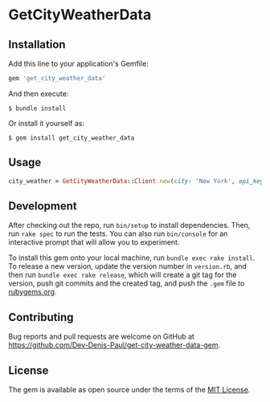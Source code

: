 # GetCityWeatherData



## Installation

Add this line to your application's Gemfile:

```ruby
gem 'get_city_weather_data'
```

And then execute:

    $ bundle install

Or install it yourself as:

    $ gem install get_city_weather_data

## Usage

```ruby
city_weather = GetCityWeatherData::Client.new(city: 'New York', api_key: ENV["WEATHER_API_KEY"])
```

## Development

After checking out the repo, run `bin/setup` to install dependencies. Then, run `rake spec` to run the tests. You can also run `bin/console` for an interactive prompt that will allow you to experiment.

To install this gem onto your local machine, run `bundle exec rake install`. To release a new version, update the version number in `version.rb`, and then run `bundle exec rake release`, which will create a git tag for the version, push git commits and the created tag, and push the `.gem` file to [rubygems.org](https://rubygems.org).

## Contributing

Bug reports and pull requests are welcome on GitHub at https://github.com/Dev-Denis-Paul/get-city-weather-data-gem.

## License

The gem is available as open source under the terms of the [MIT License](https://opensource.org/licenses/MIT).
